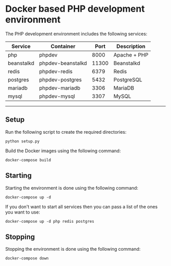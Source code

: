 # Docker based PHP development environment

The PHP development environment includes the following services:

| Service    | Container         | Port  | Description  |
|------------|-------------------|-------|--------------|
| php        | phpdev            | 8000  | Apache + PHP |
| beanstalkd | phpdev-beanstalkd | 11300 | Beanstalkd   |
| redis      | phpdev-redis      | 6379  | Redis        |
| postgres   | phpdev-postgres   | 5432  | PostgreSQL   |
| mariadb    | phpdev-mariadb    | 3306  | MariaDB      |
| mysql      | phpdev-mysql      | 3307  | MySQL        |

-----------

## Setup

Run the following script to create the required directories:

```
python setup.py
```

Build the Docker images using the following command:

```
docker-compose build
```

## Starting

Starting the environment is done using the following command:

```
docker-compose up -d
```

If you don't want to start all services then you can pass a list of the ones you want to use:

```
docker-compose up -d php redis postgres
```

## Stopping

Stopping the environment is done using the following command:

```
docker-compose down
```
